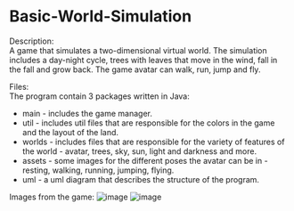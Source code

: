 # Basic-World-Simulation
Description:<br />
A game that simulates a two-dimensional virtual world. The simulation includes a day-night cycle, trees with leaves that move in the wind, fall in the fall and grow back. The game avatar can walk, run, jump and fly. <br />

Files:<br />
The program contain 3 packages written in Java:<br />
- main - includes the game manager.<br />
- util - includes util files that are responsible for the colors in the game and the layout of the land.<br />
- worlds - includes files that are responsible for the variety of features of the world - avatar, trees, sky, sun, light and darkness and more.<br />
- assets - some images for the different poses the avatar can be in - resting, walking, running, jumping, flying.<br />
- uml - a uml diagram that describes the structure of the program. <br />

Images from the game:
![image](https://user-images.githubusercontent.com/87193121/230771574-9ca3c15e-afd1-415e-95a2-0070045b314d.png)
![image](https://user-images.githubusercontent.com/87193121/230771506-c4197a7d-0e0e-4b28-a36e-97ea788164de.png)
